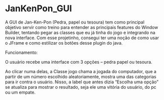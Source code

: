 # JanKenPon_GUI

A GUI de Jan-Ken-Pon (Pedra, papel ou tesoura) tem como principal objetivo servir como treino para entender as principais features do Window Builder, tentando pegar as classes que eu já tinha do jogo e integrando na nova interface. Com esse projetinho, consegui ter uma noção de como usar o JFrame e como estilizar os botões desse plugin do java.

Funcionamento:

O usuário recebe uma interface com 3 opções – pedra papel ou tesoura.

Ao clicar numa delas, a Classe jogo chama a jogada do computador, que a partir de um número escolhido aleatoriamente, mostra uma das categorias para ir contra o usuário. Nisso, a label que antes dizia “Escolha uma opção” se atualiza para mostrar o resultado, seja ele uma vitória do usuário, do pc ou um empate.
